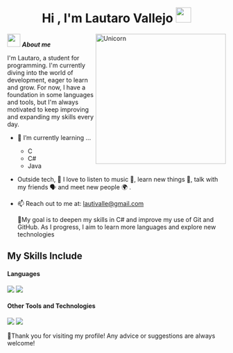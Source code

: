<h1 align="center"><b>Hi , I'm Lautaro Vallejo </b><img src="https://media.giphy.com/media/hvRJCLFzcasrR4ia7z/giphy.gif" width="35"></h1>

<img align="right" width=300px alt="Unicorn" src="https://c.tenor.com/NzrqQHFBVz8AAAAj/kitty-transparent.gif"/>

<img src="https://media.giphy.com/media/ObNTw8Uzwy6KQ/giphy.gif" width="30px">&nbsp;***About me***

I'm Lautaro, a student for programming. I'm currently diving into the world of 
development, eager to learn and grow. For now, I have a foundation in some languages and tools, but I'm always motivated to keep improving and expanding my skills every day.
- 🌱 I’m currently learning ...
  - C
  - C#
  - Java
- Outside tech, 📖 I love to listen to music 🎵, learn new things 📖, talk with my friends 🗣️ and meet new people 🌍 .
- 📫 Reach out to me at: [lautivalle@gmail.com](mailto:laautivalle@gmail.com)


  🎯My goal is to deepen my skills in C# and improve my use of Git and GitHub. As I progress, I aim to learn more languages and explore new technologies

## My Skills Include

<h4> Languages </h4>
<span> 
  <img src="https://img.shields.io/badge/c%23-%23239120.svg?style=for-the-badge&logo=csharp&logoColor=white">
  <img src="https://img.shields.io/badge/C-00599C?style=for-the-badge&logo=c&logoColor=white">
</span>

<h4> Other Tools and Technologies </h4>
<span>
  <img src="https://img.shields.io/badge/Git-F05032?style=for-the-badge&logo=git&logoColor=white">
  <img src="https://img.shields.io/badge/mysql-4479A1.svg?style=for-the-badge&logo=mysql&logoColor=white">
</span>


🙌Thank you for visiting my profile! Any advice or suggestions are always welcome!

 ##

